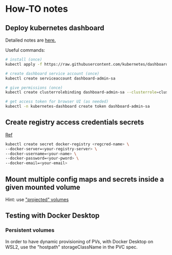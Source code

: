 # How-TO notes

## Deploy kubernetes dashboard

Detailed notes are [here.](https://kubernetes.io/docs/tasks/access-application-cluster/web-ui-dashboard/)

Useful commands:

```sh
# install (once)
kubectl apply -f https://raw.githubusercontent.com/kubernetes/dashboard/v2.6.1/aio/deploy/recommended.yaml

# create dashboard service account (once)
kubectl create serviceaccount dashboard-admin-sa

# give permissions (once)
kubectl create clusterrolebinding dashboard-admin-sa --clusterrole=cluster-admin --serviceaccount=default:dashboard-admin-sa

# get access token for browser UI (as needed)
kubectl -n kubernetes-dashboard create token dashboard-admin-sa
```

## Create registry access credentials secrets

[Ref](https://kubernetes.io/docs/tasks/configure-pod-container/pull-image-private-registry/#create-a-secret-by-providing-credentials-on-the-command-line)

```sh
kubectl create secret docker-registry <regcred-name> \
--docker-server=<your-registry-server> \
--docker-username=<your-name> \
--docker-password=<your-pword> \
--docker-email=<your-email>
```

## Mount multiple config maps and secrets inside a given mounted volume

Hint: use ["projected" volumes](https://stackoverflow.com/questions/59855142/use-a-single-volume-to-mount-multiple-files-from-secrets-or-configmaps)

## Testing with Docker Desktop

### Persistent volumes

In order to have dynamic provisioning of PVs, with Docker Desktop on WSL2, use the "hostpath" storageClassName in the PVC spec.
